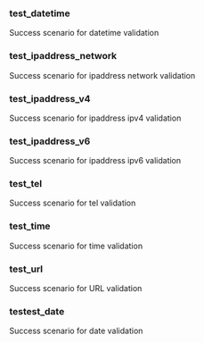 ### test_datetime

Success scenario for datetime validation
### test_ipaddress_network

Success scenario for ipaddress network validation
### test_ipaddress_v4

Success scenario for ipaddress ipv4 validation
### test_ipaddress_v6

Success scenario for ipaddress ipv6 validation
### test_tel

Success scenario for tel validation
### test_time

Success scenario for time validation
### test_url

Success scenario for URL validation
### testest_date

Success scenario for date validation